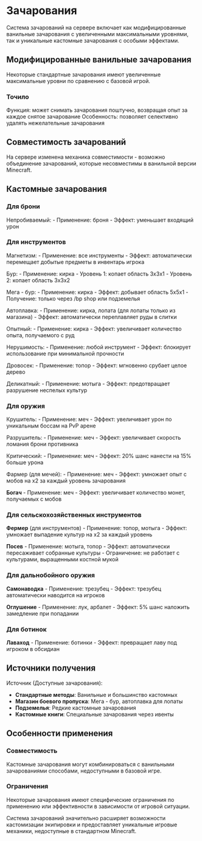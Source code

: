 # Зачарования

Система зачарований на сервере включает как модифицированные ванильные зачарования с увеличенными максимальными уровнями, так и уникальные кастомные зачарования с особыми эффектами.

## Модифицированные ванильные зачарования

Некоторые стандартные зачарования имеют увеличенные максимальные уровни по сравнению с базовой игрой.

### Точило
Функция: может снимать зачарования поштучно, возвращая опыт за каждое снятое зачарование 
Особенность: позволяет селективно удалять нежелательные зачарования

## Совместимость зачарований

На сервере изменена механика совместимости - возможно объединение зачарований, которые несовместимы в ванильной версии Minecraft.

## Кастомные зачарования

### Для брони

Непробиваемый: - Применение: броня - Эффект: уменьшает входящий урон

### Для инструментов

Магнетизм: - Применение: все инструменты - Эффект: автоматически перемещает добытые предметы в инвентарь игрока

Бур: - Применение: кирка - Уровень 1: копает область 3x3x1 - Уровень 2: копает область 3x3x2

Мега - бур: - Применение: кирка - Эффект: добывает область 5x5x1 - Получение: только через /bp shop или подземелья

Автоплавка: - Применение: кирка, лопата (для лопаты только из магазина) - Эффект: автоматически переплавляет руды в слитки

Опытный: - Применение: кирка - Эффект: увеличивает количество опыта, получаемого с руд

Нерушимость: - Применение: любой инструмент - Эффект: блокирует использование при минимальной прочности

Дровосек: - Применение: топор - Эффект: мгновенно срубает целое дерево

Деликатный: - Применение: мотыга - Эффект: предотвращает разрушение неспелых культур

### Для оружия

Крушитель: - Применение: меч - Эффект: увеличивает урон по уникальным боссам на PvP арене

Разрушитель: - Применение: меч - Эффект: увеличивает скорость ломания брони противника

Критический: - Применение: меч - Эффект: 20% шанс нанести на 15% больше урона

Фармер (для мечей): - Применение: меч - Эффект: умножает опыт с мобов на x2 за каждый уровень зачарования

**Богач** - Применение: меч - Эффект: увеличивает количество монет, получаемых с мобов

### Для сельскохозяйственных инструментов

**Фермер** (для инструментов) - Применение: топор, мотыга - Эффект: умножает выпадение культур на x2 за каждый уровень

**Посев** - Применение: мотыга, топор - Эффект: автоматически пересаживает собранные культуры - Ограничение: не работает с культурами, выращенными костной мукой

### Для дальнобойного оружия

**Самонаводка** - Применение: трезубец - Эффект: трезубец автоматически наводится на игроков

**Оглушение** - Применение: лук, арбалет - Эффект: 5% шанс наложить замедление при попадании

### Для ботинок

**Лаваход** - Применение: ботинки - Эффект: превращает лаву под игроком в обсидиан

## Источники получения

Источник (Доступные зачарования):
- **Стандартные методы**: Ванильные и большинство кастомных
- **Магазин боевого пропуска**: Мега - бур, автоплавка для лопаты
- **Подземелья**: Редкие кастомные зачарования
- **Кастомные книги**: Специальные зачарования через ивенты
## Особенности применения

### Совместимость
Кастомные зачарования могут комбинироваться с ванильными зачарованиями способами, недоступными в базовой игре.

### Ограничения
Некоторые зачарования имеют специфические ограничения по применению или эффективности в зависимости от игровой ситуации.

Система зачарований значительно расширяет возможности кастомизации экипировки и предоставляет уникальные игровые механики, недоступные в стандартном Minecraft.
